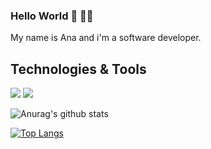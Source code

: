 ### Hello World 👋 👩‍💻

My name is Ana and i'm a software developer. 

<h2>Technologies & Tools</h2>

<img src="https://img.shields.io/static/v1?label=code&message=react&color=blueviolet&style=plastic&logo=REACT"/>
<img src="https://img.shields.io/static/v1?label=code&message=react&color=blueviolet&style=plastic&logo=DOCKER"/>

![Anurag's github stats](https://github-readme-stats.vercel.app/api?username=anapaulalins&show_icons=true&theme=dracula)

[![Top Langs](https://github-readme-stats.vercel.app/api/top-langs/?username=anapaulalins&theme=dracula&exclude_repo=github-readme-stats,anuraghazra.github.io)](https://github.com/anapaulalins/github-readme-stats)



<!--
**anapaulalins/anapaulalins** is a ✨ _special_ ✨ repository because its `README.md` (this file) appears on your GitHub profile.

Here are some ideas to get you started:

- 🔭 I’m currently working on ...
- 🌱 I’m currently learning ...
- 👯 I’m looking to collaborate on ...
- 🤔 I’m looking for help with ...
- 💬 Ask me about ...
- 📫 How to reach me: ...
- 😄 Pronouns: ...
- ⚡ Fun fact: ...
-->
